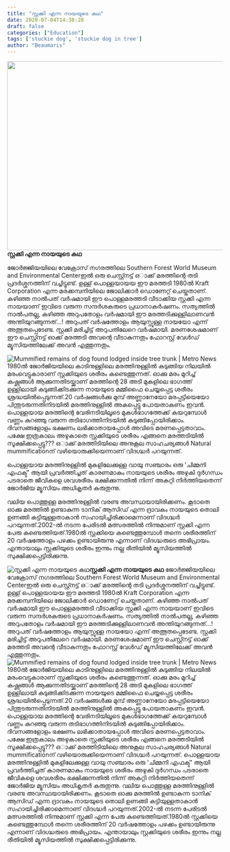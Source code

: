 ```yaml
---
title: "സ്റ്റക്കി എന്ന നായയുടെ കഥ"
date: 2020-07-04T14:38:28
draft: false
categories: ["Education"]
tags: ['stuckie dog', 'stuckie dog in tree']
author: "Beaumaris"
---
```


<strong><a href="https://wordpress-972788-3403151.cloudwaysapps.com/mahesh-kallayil-post-about-stuckie-dog-in-tree/279388/china-india-pm-border-issue-465" rel="attachment wp-att-279389"><img class="alignleft size-full wp-image-279389" src="https://cdn.boolokam.com/articles/2020/07/china-india-pm-border-issue-57.jpg" alt="" width="845" height="440" /></a>സ്റ്റക്കി എന്ന നായയുടെ കഥ</strong>

ജോർജ്ജിയയിലെ വേക്രോസ് നഗരത്തിലെ Southern Forest World Museum and Environmental Centerഇൽ ഒരു ചെസ്റ്റ്നട്ട് ഒാക്ക് മരത്തിന്റെ തടി പ്രദർശ്ശനത്തിന് വച്ചിട്ടുണ്ട്. ഉള്ള് പൊള്ളയായയ ഈ മരത്തടി 1980ൽ Kraft Corporation എന്ന മരക്കമ്പനിയിലെ ജോലിക്കാർ ഡൊണേറ്റ് ചെയ്തതാണ്. കഴിഞ്ഞ നാൽപത് വർഷമായി ഈ പൊള്ളമരത്തടി വീടാക്കിയ സ്റ്റക്കി എന്ന നായയാണ് ഇവിടെ വരുന്ന സന്ദർശകരുടെ പ്രധാനാകർഷണം. സത്യത്തിൽ നാൽപതല്ല, കഴിഞ്ഞ അറുപതോളം വർഷമായി ഈ മരത്തടിക്കുള്ളിലാണവൻ അന്തിയുറങ്ങുന്നത്...! അറുപത് വർഷത്തോളം ആയുസ്സുള്ള നായയോ എന്ന് അത്ഭുതപ്പെടേണ്ട. സ്റ്റക്കി മരിച്ചിട്ട് അറുപതിലേറെ വർഷമായി. മരണശേഷമാണ് ഈ ചെസ്റ്റ്നട്ട് ഓക്ക് മരത്തടി അവന്റെ വീടാകുന്നതും ഫോറസ്റ്റ് വേൾഡ് മ്യൂസിയത്തിലേക്ക് അവൻ എത്തുന്നതും.

<img src="https://metro.co.uk/wp-content/uploads/2018/02/prc_68251822.jpg?quality=90&amp;strip=all" alt="Mummified remains of dog found lodged inside tree trunk | Metro News" />1980ൽ ജോര്‍ജിയയിലെ കാടിനുള്ളിലെ മരത്തിനുള്ളില്‍ കുടുങ്ങിയ നിലയില്‍ മരംവെട്ടുകാരാണ് സ്റ്റക്കിയുടെ ശരീരം കണ്ടെത്തുന്നത്. ഓക്കു മരം മുറിച്ച്‌ കഷ്ണങ്ങള്‍ ആക്കുന്നതിടയ്ക്കാണ് മരത്തിന്റെ 28 അടി മുകളിലെ ഭാഗത്ത് ഉള്ളിലായി കുടുങ്ങിക്കിടക്കുന്ന നായയുടെ മമ്മിഫൈ ചെയ്യപ്പെട്ട ശരീരം ശ്രദ്ധയില്‍പ്പെടുന്നത്.20 വര്‍ഷങ്ങള്‍ക്കു മുമ്പ് അണ്ണാനേയോ മരപ്പട്ടിയെയോ പിന്തുടരുന്നതിനിടയില്‍ മരത്തിനുള്ളില്‍ അകപ്പെട്ടു പോയതാകണം ഇവൻ. പൊള്ളയായ മരത്തിന്റെ വേരിനടിയിലൂടെ മുകൾഭാഗത്തേക്ക് കയറുമ്പോൾ വണ്ണം കുറഞ്ഞു വരുന്ന തടിഭാഗത്തിനിടയിൽ കുടുങ്ങിപ്പോയിരിക്കാം. ദിവസങ്ങളോളം ഭക്ഷണം ലഭിക്കാതായപ്പോൾ അവിടെ മരണപ്പെട്ടതാവാം. പക്ഷേ ഇത്രകാലം അഴുകാതെ സ്റ്റക്കിയുടെ ശരീരം എങ്ങനെ മരത്തടിയിൽ സൂക്ഷിക്കപ്പെട്ടു??? ഒാക്ക് മരത്തിടിയിലെ അനുകൂല സാഹചര്യങ്ങൾ Natural mummificationന് വഴിയൊരുക്കിയെന്നാണ് വിദഗ്ദ്ധർ പറയുന്നത്.

പൊള്ളയായ മരത്തിനുള്ളില്‍ മുകളിലേക്കുള്ള വായു സഞ്ചാരം ഒരു 'ചിമ്മനി എഫക്ട്' ആയി പ്രവർത്തിച്ചത് കാരണമാകും നായയുടെ ശരീരം അഴുകി ദുർഗന്ധം പടരാതെ ജീവികളെ ശവശരീരം ഭക്ഷിക്കുന്നതിൽ നിന്ന് അകറ്റി നിര്‍ത്തിയതെന്ന് ജോര്‍ജിയ മ്യൂസിയം അധികൃതര്‍ കരുതുന്നു.

വലിയ പൊത്തുള്ള മരത്തിനുള്ളില്‍ വരണ്ട അവസ്ഥയായിരിക്കണം. കൂടാതെ ഓക്കു മരത്തില്‍ ഉണ്ടാകുന്ന ടാനിക് ആസിഡ് എന്ന ദ്രാവകം നായയുടെ തൊലി ഉണങ്ങി കട്ടിയുള്ളതാകാന്‍ സഹായിച്ചിരിക്കാമെന്നാണ് വിദഗ്ദ്ധര്‍ പറയുന്നത്.2002-ല്‍ നടന്ന പേരിടല്‍ മത്സരത്തില്‍ നിന്നുമാണ് സ്റ്റക്കി എന്ന പേരു കണ്ടെത്തിയത്.1980ൽ സ്റ്റക്കിയെ കണ്ടെത്തുമ്പോള്‍ തന്നെ ശരീരത്തിന് 20 വര്‍ഷത്തോളം പഴക്കം ഉണ്ടായിരുന്നു എന്നാണ് വിദഗ്ദ്ധരുടെ അഭിപ്രായം. എന്തായാലും സ്റ്റക്കിയുടെ ശരീരം ഇന്നും നല്ല രീതിയിൽ മ്യൂസിയത്തിൽ സുക്ഷിക്കപ്പെട്ടിരിക്കുന്നു.


![സ്റ്റക്കി എന്ന നായയുടെ കഥ](https://cdn.boolokam.com/articles/2020/07/china-india-pm-border-issue-57.jpg)**[](https://wordpress-972788-3403151.cloudwaysapps.com/mahesh-kallayil-post-about-stuckie-dog-in-tree/279388/china-india-pm-border-issue-465)സ്റ്റക്കി എന്ന നായയുടെ കഥ** ജോർജ്ജിയയിലെ വേക്രോസ് നഗരത്തിലെ Southern Forest World Museum and Environmental Centerഇൽ ഒരു ചെസ്റ്റ്നട്ട് ഒാക്ക് മരത്തിന്റെ തടി പ്രദർശ്ശനത്തിന് വച്ചിട്ടുണ്ട്. ഉള്ള് പൊള്ളയായയ ഈ മരത്തടി 1980ൽ Kraft Corporation എന്ന മരക്കമ്പനിയിലെ ജോലിക്കാർ ഡൊണേറ്റ് ചെയ്തതാണ്. കഴിഞ്ഞ നാൽപത് വർഷമായി ഈ പൊള്ളമരത്തടി വീടാക്കിയ സ്റ്റക്കി എന്ന നായയാണ് ഇവിടെ വരുന്ന സന്ദർശകരുടെ പ്രധാനാകർഷണം. സത്യത്തിൽ നാൽപതല്ല, കഴിഞ്ഞ അറുപതോളം വർഷമായി ഈ മരത്തടിക്കുള്ളിലാണവൻ അന്തിയുറങ്ങുന്നത്...! അറുപത് വർഷത്തോളം ആയുസ്സുള്ള നായയോ എന്ന് അത്ഭുതപ്പെടേണ്ട. സ്റ്റക്കി മരിച്ചിട്ട് അറുപതിലേറെ വർഷമായി. മരണശേഷമാണ് ഈ ചെസ്റ്റ്നട്ട് ഓക്ക് മരത്തടി അവന്റെ വീടാകുന്നതും ഫോറസ്റ്റ് വേൾഡ് മ്യൂസിയത്തിലേക്ക് അവൻ എത്തുന്നതും. ![Mummified remains of dog found lodged inside tree trunk | Metro News](https://metro.co.uk/wp-content/uploads/2018/02/prc_68251822.jpg?quality=90&strip=all)1980ൽ ജോര്‍ജിയയിലെ കാടിനുള്ളിലെ മരത്തിനുള്ളില്‍ കുടുങ്ങിയ നിലയില്‍ മരംവെട്ടുകാരാണ് സ്റ്റക്കിയുടെ ശരീരം കണ്ടെത്തുന്നത്. ഓക്കു മരം മുറിച്ച്‌ കഷ്ണങ്ങള്‍ ആക്കുന്നതിടയ്ക്കാണ് മരത്തിന്റെ 28 അടി മുകളിലെ ഭാഗത്ത് ഉള്ളിലായി കുടുങ്ങിക്കിടക്കുന്ന നായയുടെ മമ്മിഫൈ ചെയ്യപ്പെട്ട ശരീരം ശ്രദ്ധയില്‍പ്പെടുന്നത്.20 വര്‍ഷങ്ങള്‍ക്കു മുമ്പ് അണ്ണാനേയോ മരപ്പട്ടിയെയോ പിന്തുടരുന്നതിനിടയില്‍ മരത്തിനുള്ളില്‍ അകപ്പെട്ടു പോയതാകണം ഇവൻ. പൊള്ളയായ മരത്തിന്റെ വേരിനടിയിലൂടെ മുകൾഭാഗത്തേക്ക് കയറുമ്പോൾ വണ്ണം കുറഞ്ഞു വരുന്ന തടിഭാഗത്തിനിടയിൽ കുടുങ്ങിപ്പോയിരിക്കാം. ദിവസങ്ങളോളം ഭക്ഷണം ലഭിക്കാതായപ്പോൾ അവിടെ മരണപ്പെട്ടതാവാം. പക്ഷേ ഇത്രകാലം അഴുകാതെ സ്റ്റക്കിയുടെ ശരീരം എങ്ങനെ മരത്തടിയിൽ സൂക്ഷിക്കപ്പെട്ടു??? ഒാക്ക് മരത്തിടിയിലെ അനുകൂല സാഹചര്യങ്ങൾ Natural mummificationന് വഴിയൊരുക്കിയെന്നാണ് വിദഗ്ദ്ധർ പറയുന്നത്. പൊള്ളയായ മരത്തിനുള്ളില്‍ മുകളിലേക്കുള്ള വായു സഞ്ചാരം ഒരു 'ചിമ്മനി എഫക്ട്' ആയി പ്രവർത്തിച്ചത് കാരണമാകും നായയുടെ ശരീരം അഴുകി ദുർഗന്ധം പടരാതെ ജീവികളെ ശവശരീരം ഭക്ഷിക്കുന്നതിൽ നിന്ന് അകറ്റി നിര്‍ത്തിയതെന്ന് ജോര്‍ജിയ മ്യൂസിയം അധികൃതര്‍ കരുതുന്നു. വലിയ പൊത്തുള്ള മരത്തിനുള്ളില്‍ വരണ്ട അവസ്ഥയായിരിക്കണം. കൂടാതെ ഓക്കു മരത്തില്‍ ഉണ്ടാകുന്ന ടാനിക് ആസിഡ് എന്ന ദ്രാവകം നായയുടെ തൊലി ഉണങ്ങി കട്ടിയുള്ളതാകാന്‍ സഹായിച്ചിരിക്കാമെന്നാണ് വിദഗ്ദ്ധര്‍ പറയുന്നത്.2002-ല്‍ നടന്ന പേരിടല്‍ മത്സരത്തില്‍ നിന്നുമാണ് സ്റ്റക്കി എന്ന പേരു കണ്ടെത്തിയത്.1980ൽ സ്റ്റക്കിയെ കണ്ടെത്തുമ്പോള്‍ തന്നെ ശരീരത്തിന് 20 വര്‍ഷത്തോളം പഴക്കം ഉണ്ടായിരുന്നു എന്നാണ് വിദഗ്ദ്ധരുടെ അഭിപ്രായം. എന്തായാലും സ്റ്റക്കിയുടെ ശരീരം ഇന്നും നല്ല രീതിയിൽ മ്യൂസിയത്തിൽ സുക്ഷിക്കപ്പെട്ടിരിക്കുന്നു.
